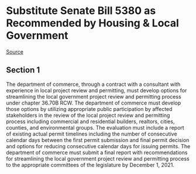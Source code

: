 # Substitute Senate Bill 5380 as Recommended by Housing & Local Government

[Source](http://lawfilesext.leg.wa.gov/biennium/2021-22/Xml/Bills/Senate%20Bills/5380-S.xml)
## Section 1
The department of commerce, through a contract with a consultant with experience in local project review and permitting, must develop options for streamlining the local government project review and permitting process under chapter 36.70B RCW. The department of commerce must develop those options by utilizing appropriate public participation by affected stakeholders in the review of the local project review and permitting process including commercial and residential builders, realtors, cities, counties, and environmental groups. The evaluation must include a report of existing actual permit timelines including the number of consecutive calendar days between the first permit submission and final permit decision and options for reducing consecutive calendar days for issuing permits. The department of commerce must submit a final report with recommendations for streamlining the local government project review and permitting process to the appropriate committees of the legislature by December 1, 2021.

